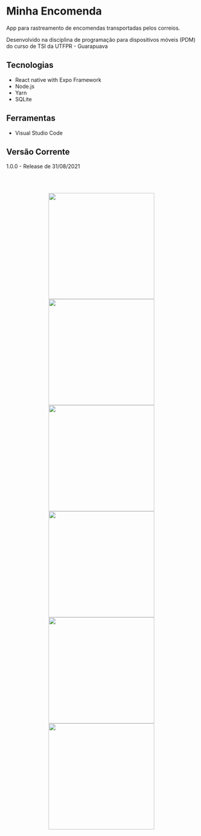 # Minha Encomenda

App para rastreamento de encomendas transportadas pelos correios. 

Desenvolvido na disciplina de programação para dispositivos móveis (PDM) do curso de TSI da UTFPR - Guarapuava

## Tecnologias

+ React native with Expo Framework
+ Node.js
+ Yarn 
+ SQLite

## Ferramentas

+ Visual Studio Code


## Versão Corrente

1.0.0 - Release de 31/08/2021

\
&nbsp;

<div align="center">
  <img src="https://user-images.githubusercontent.com/48563663/131581076-40ec97ce-3037-465e-9196-143e011da1d5.jpeg" width="280px"> 
  <img src="https://user-images.githubusercontent.com/48563663/131581169-850aef5b-0499-49db-9ea5-22cd9a7639fd.jpeg" width="280px"> 
  <img src="https://user-images.githubusercontent.com/48563663/131578002-4f43805a-9c7d-4df9-8e47-1b321582680a.jpeg" width="280px"> 
  <img src="https://user-images.githubusercontent.com/48563663/131848067-3de1dfc0-827d-49e0-b1be-aac437573c0d.jpeg" width="280px"> 
  <img src="https://user-images.githubusercontent.com/48563663/131581232-63a91eb8-6475-441b-b9c6-d4fba1805003.jpeg" width="280px"> 
  <img src="https://user-images.githubusercontent.com/48563663/131581319-3a8a0d7a-ebef-4214-b486-31fe36cde452.jpeg" width="280px"> 
</div>



